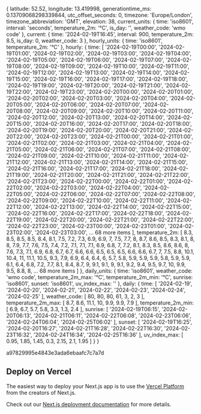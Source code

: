 {
  latitude: 52.52,
  longitude: 13.419998,
  generationtime_ms: 0.13709068298339844,
  utc_offset_seconds: 0,
  timezone: 'Europe/London',
  timezone_abbreviation: 'GMT',
  elevation: 38,
  current_units: {
    time: 'iso8601',
    interval: 'seconds',
    temperature_2m: '°C',
    is_day: '',
    weather_code: 'wmo code'
  },
  current: {
    time: '2024-02-19T16:45',
    interval: 900,
    temperature_2m: 8.5,
    is_day: 0,
    weather_code: 3
  },
  hourly_units: { time: 'iso8601', temperature_2m: '°C' },
  hourly: {
    time: [
      '2024-02-19T00:00', '2024-02-19T01:00', '2024-02-19T02:00',
      '2024-02-19T03:00', '2024-02-19T04:00', '2024-02-19T05:00',
      '2024-02-19T06:00', '2024-02-19T07:00', '2024-02-19T08:00',
      '2024-02-19T09:00', '2024-02-19T10:00', '2024-02-19T11:00',
      '2024-02-19T12:00', '2024-02-19T13:00', '2024-02-19T14:00',
      '2024-02-19T15:00', '2024-02-19T16:00', '2024-02-19T17:00',
      '2024-02-19T18:00', '2024-02-19T19:00', '2024-02-19T20:00',
      '2024-02-19T21:00', '2024-02-19T22:00', '2024-02-19T23:00',
      '2024-02-20T00:00', '2024-02-20T01:00', '2024-02-20T02:00',
      '2024-02-20T03:00', '2024-02-20T04:00', '2024-02-20T05:00',
      '2024-02-20T06:00', '2024-02-20T07:00', '2024-02-20T08:00',
      '2024-02-20T09:00', '2024-02-20T10:00', '2024-02-20T11:00',
      '2024-02-20T12:00', '2024-02-20T13:00', '2024-02-20T14:00',
      '2024-02-20T15:00', '2024-02-20T16:00', '2024-02-20T17:00',
      '2024-02-20T18:00', '2024-02-20T19:00', '2024-02-20T20:00',
      '2024-02-20T21:00', '2024-02-20T22:00', '2024-02-20T23:00',
      '2024-02-21T00:00', '2024-02-21T01:00', '2024-02-21T02:00',
      '2024-02-21T03:00', '2024-02-21T04:00', '2024-02-21T05:00',
      '2024-02-21T06:00', '2024-02-21T07:00', '2024-02-21T08:00',
      '2024-02-21T09:00', '2024-02-21T10:00', '2024-02-21T11:00',
      '2024-02-21T12:00', '2024-02-21T13:00', '2024-02-21T14:00',
      '2024-02-21T15:00', '2024-02-21T16:00', '2024-02-21T17:00',
      '2024-02-21T18:00', '2024-02-21T19:00', '2024-02-21T20:00',
      '2024-02-21T21:00', '2024-02-21T22:00', '2024-02-21T23:00',
      '2024-02-22T00:00', '2024-02-22T01:00', '2024-02-22T02:00',
      '2024-02-22T03:00', '2024-02-22T04:00', '2024-02-22T05:00',
      '2024-02-22T06:00', '2024-02-22T07:00', '2024-02-22T08:00',
      '2024-02-22T09:00', '2024-02-22T10:00', '2024-02-22T11:00',
      '2024-02-22T12:00', '2024-02-22T13:00', '2024-02-22T14:00',
      '2024-02-22T15:00', '2024-02-22T16:00', '2024-02-22T17:00',
      '2024-02-22T18:00', '2024-02-22T19:00', '2024-02-22T20:00',
      '2024-02-22T21:00', '2024-02-22T22:00', '2024-02-22T23:00',
      '2024-02-23T00:00', '2024-02-23T01:00', '2024-02-23T02:00',
      '2024-02-23T03:00',
      ... 68 more items
    ],
    temperature_2m: [
       8.3, 8.5,  8.5,  8.5, 8.4, 8.1, 7.5, 7.2, 7.3, 6.9, 6.9,    7,
       7.5, 7.7,    8,  8.7, 8.6, 8.5, 8.3, 8.1,   8,   8, 7.9,  7.7,
       7.6, 7.5,  7.4,  7.2, 7.1, 7.1, 7.1, 6.9, 6.8,   7, 7.2,  8.1,
       8.3, 8.5,  8.6,  8.6,   8, 7.6, 7.3, 7.1, 6.9, 6.8, 6.7,  6.7,
       6.6, 6.6,  6.5,  6.5, 6.5, 6.6, 6.6, 6.7,   7, 7.5, 8.8, 10.1,
      10.4,  11, 11.1, 10.5, 9.3, 7.9, 6.9, 6.4, 6.4,   6, 5.7,  5.8,
       5.9, 5.9,  5.9,  5.8, 5.9, 5.9, 6.1, 6.4, 6.8, 7.2, 7.7,  8.1,
       8.4, 8.7,    9,  9.1, 9.1,   9, 9.1, 9.2, 9.4, 9.5, 9.7,   10,
       9.9, 9.5,  8.8,    8,
      ... 68 more items
    ]
  },
  daily_units: {
    time: 'iso8601',
    weather_code: 'wmo code',
    temperature_2m_max: '°C',
    temperature_2m_min: '°C',
    sunrise: 'iso8601',
    sunset: 'iso8601',
    uv_index_max: ''
  },
  daily: {
    time: [
      '2024-02-19',
      '2024-02-20',
      '2024-02-21',
      '2024-02-22',
      '2024-02-23',
      '2024-02-24',
      '2024-02-25'
    ],
    weather_code: [
      80, 80, 80, 61,
       3,  2,  3
    ],
    temperature_2m_max: [
      8.7, 8.6, 11.1,
       10, 9.9,  9.9,
      7.9
    ],
    temperature_2m_min: [
      6.9, 6.7, 5.7,
      5.8, 3.3, 1.3,
      2.4
    ],
    sunrise: [
      '2024-02-19T06:15',
      '2024-02-20T06:13',
      '2024-02-21T06:11',
      '2024-02-22T06:08',
      '2024-02-23T06:06',
      '2024-02-24T06:04',
      '2024-02-25T06:02'
    ],
    sunset: [
      '2024-02-19T16:25',
      '2024-02-20T16:27',
      '2024-02-21T16:28',
      '2024-02-22T16:30',
      '2024-02-23T16:32',
      '2024-02-24T16:34',
      '2024-02-25T16:36'
    ],
    uv_index_max: [
      0.95, 1.85, 1.45,
       0.3, 2.15,  2.1,
      1.95
    ]
  }
}

a97829995e4843e3ada6ebaafc7c7a7d



## Deploy on Vercel

The easiest way to deploy your Next.js app is to use the [Vercel Platform](https://vercel.com/new?utm_medium=default-template&filter=next.js&utm_source=create-next-app&utm_campaign=create-next-app-readme) from the creators of Next.js.

Check out our [Next.js deployment documentation](https://nextjs.org/docs/deployment) for more details.